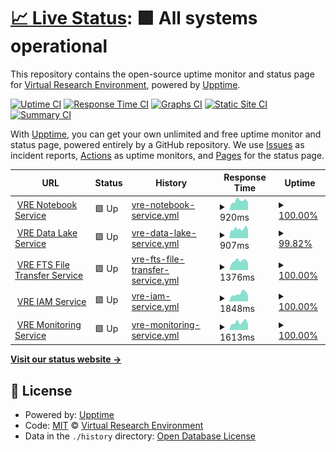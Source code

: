 # [📈 Live Status](https://vre-hub.github.io/status): <!--live status--> **🟩 All systems operational**

This repository contains the open-source uptime monitor and status page for [Virtual Research Environment](https://eoscfuture.eu), powered by [Upptime](https://github.com/upptime/upptime).

[![Uptime CI](https://github.com/vre-hub/status/workflows/Uptime%20CI/badge.svg)](https://github.com/vre-hub/status/actions?query=workflow%3A%22Uptime+CI%22)
[![Response Time CI](https://github.com/vre-hub/status/workflows/Response%20Time%20CI/badge.svg)](https://github.com/vre-hub/status/actions?query=workflow%3A%22Response+Time+CI%22)
[![Graphs CI](https://github.com/vre-hub/status/workflows/Graphs%20CI/badge.svg)](https://github.com/vre-hub/status/actions?query=workflow%3A%22Graphs+CI%22)
[![Static Site CI](https://github.com/vre-hub/status/workflows/Static%20Site%20CI/badge.svg)](https://github.com/vre-hub/status/actions?query=workflow%3A%22Static+Site+CI%22)
[![Summary CI](https://github.com/vre-hub/status/workflows/Summary%20CI/badge.svg)](https://github.com/vre-hub/status/actions?query=workflow%3A%22Summary+CI%22)

With [Upptime](https://upptime.js.org), you can get your own unlimited and free uptime monitor and status page, powered entirely by a GitHub repository. We use [Issues](https://github.com/vre-hub/status/issues) as incident reports, [Actions](https://github.com/vre-hub/status/actions) as uptime monitors, and [Pages](https://vre-hub.github.io/status) for the status page.

<!--start: status pages-->
<!-- This summary is generated by Upptime (https://github.com/upptime/upptime) -->
<!-- Do not edit this manually, your changes will be overwritten -->
<!-- prettier-ignore -->
| URL | Status | History | Response Time | Uptime |
| --- | ------ | ------- | ------------- | ------ |
| <img alt="" src="https://icons.duckduckgo.com/ip3/jhub-vre.cern.ch.ico" height="13"> [VRE Notebook Service](https://jhub-vre.cern.ch/) | 🟩 Up | [vre-notebook-service.yml](https://github.com/vre-hub/status/commits/HEAD/history/vre-notebook-service.yml) | <details><summary><img alt="Response time graph" src="./graphs/vre-notebook-service/response-time-week.png" height="20"> 920ms</summary><br><a href="https://vre-hub.github.io/status/history/vre-notebook-service"><img alt="Response time 901" src="https://img.shields.io/endpoint?url=https%3A%2F%2Fraw.githubusercontent.com%2Fvre-hub%2Fstatus%2FHEAD%2Fapi%2Fvre-notebook-service%2Fresponse-time.json"></a><br><a href="https://vre-hub.github.io/status/history/vre-notebook-service"><img alt="24-hour response time 1027" src="https://img.shields.io/endpoint?url=https%3A%2F%2Fraw.githubusercontent.com%2Fvre-hub%2Fstatus%2FHEAD%2Fapi%2Fvre-notebook-service%2Fresponse-time-day.json"></a><br><a href="https://vre-hub.github.io/status/history/vre-notebook-service"><img alt="7-day response time 920" src="https://img.shields.io/endpoint?url=https%3A%2F%2Fraw.githubusercontent.com%2Fvre-hub%2Fstatus%2FHEAD%2Fapi%2Fvre-notebook-service%2Fresponse-time-week.json"></a><br><a href="https://vre-hub.github.io/status/history/vre-notebook-service"><img alt="30-day response time 874" src="https://img.shields.io/endpoint?url=https%3A%2F%2Fraw.githubusercontent.com%2Fvre-hub%2Fstatus%2FHEAD%2Fapi%2Fvre-notebook-service%2Fresponse-time-month.json"></a><br><a href="https://vre-hub.github.io/status/history/vre-notebook-service"><img alt="1-year response time 901" src="https://img.shields.io/endpoint?url=https%3A%2F%2Fraw.githubusercontent.com%2Fvre-hub%2Fstatus%2FHEAD%2Fapi%2Fvre-notebook-service%2Fresponse-time-year.json"></a></details> | <details><summary><a href="https://vre-hub.github.io/status/history/vre-notebook-service">100.00%</a></summary><a href="https://vre-hub.github.io/status/history/vre-notebook-service"><img alt="All-time uptime 99.96%" src="https://img.shields.io/endpoint?url=https%3A%2F%2Fraw.githubusercontent.com%2Fvre-hub%2Fstatus%2FHEAD%2Fapi%2Fvre-notebook-service%2Fuptime.json"></a><br><a href="https://vre-hub.github.io/status/history/vre-notebook-service"><img alt="24-hour uptime 100.00%" src="https://img.shields.io/endpoint?url=https%3A%2F%2Fraw.githubusercontent.com%2Fvre-hub%2Fstatus%2FHEAD%2Fapi%2Fvre-notebook-service%2Fuptime-day.json"></a><br><a href="https://vre-hub.github.io/status/history/vre-notebook-service"><img alt="7-day uptime 100.00%" src="https://img.shields.io/endpoint?url=https%3A%2F%2Fraw.githubusercontent.com%2Fvre-hub%2Fstatus%2FHEAD%2Fapi%2Fvre-notebook-service%2Fuptime-week.json"></a><br><a href="https://vre-hub.github.io/status/history/vre-notebook-service"><img alt="30-day uptime 100.00%" src="https://img.shields.io/endpoint?url=https%3A%2F%2Fraw.githubusercontent.com%2Fvre-hub%2Fstatus%2FHEAD%2Fapi%2Fvre-notebook-service%2Fuptime-month.json"></a><br><a href="https://vre-hub.github.io/status/history/vre-notebook-service"><img alt="1-year uptime 99.96%" src="https://img.shields.io/endpoint?url=https%3A%2F%2Fraw.githubusercontent.com%2Fvre-hub%2Fstatus%2FHEAD%2Fapi%2Fvre-notebook-service%2Fuptime-year.json"></a></details>
| <img alt="" src="https://icons.duckduckgo.com/ip3/vre-rucio-ui.cern.ch.ico" height="13"> [VRE Data Lake Service](https://vre-rucio-ui.cern.ch/) | 🟩 Up | [vre-data-lake-service.yml](https://github.com/vre-hub/status/commits/HEAD/history/vre-data-lake-service.yml) | <details><summary><img alt="Response time graph" src="./graphs/vre-data-lake-service/response-time-week.png" height="20"> 907ms</summary><br><a href="https://vre-hub.github.io/status/history/vre-data-lake-service"><img alt="Response time 925" src="https://img.shields.io/endpoint?url=https%3A%2F%2Fraw.githubusercontent.com%2Fvre-hub%2Fstatus%2FHEAD%2Fapi%2Fvre-data-lake-service%2Fresponse-time.json"></a><br><a href="https://vre-hub.github.io/status/history/vre-data-lake-service"><img alt="24-hour response time 1161" src="https://img.shields.io/endpoint?url=https%3A%2F%2Fraw.githubusercontent.com%2Fvre-hub%2Fstatus%2FHEAD%2Fapi%2Fvre-data-lake-service%2Fresponse-time-day.json"></a><br><a href="https://vre-hub.github.io/status/history/vre-data-lake-service"><img alt="7-day response time 907" src="https://img.shields.io/endpoint?url=https%3A%2F%2Fraw.githubusercontent.com%2Fvre-hub%2Fstatus%2FHEAD%2Fapi%2Fvre-data-lake-service%2Fresponse-time-week.json"></a><br><a href="https://vre-hub.github.io/status/history/vre-data-lake-service"><img alt="30-day response time 985" src="https://img.shields.io/endpoint?url=https%3A%2F%2Fraw.githubusercontent.com%2Fvre-hub%2Fstatus%2FHEAD%2Fapi%2Fvre-data-lake-service%2Fresponse-time-month.json"></a><br><a href="https://vre-hub.github.io/status/history/vre-data-lake-service"><img alt="1-year response time 925" src="https://img.shields.io/endpoint?url=https%3A%2F%2Fraw.githubusercontent.com%2Fvre-hub%2Fstatus%2FHEAD%2Fapi%2Fvre-data-lake-service%2Fresponse-time-year.json"></a></details> | <details><summary><a href="https://vre-hub.github.io/status/history/vre-data-lake-service">99.82%</a></summary><a href="https://vre-hub.github.io/status/history/vre-data-lake-service"><img alt="All-time uptime 99.98%" src="https://img.shields.io/endpoint?url=https%3A%2F%2Fraw.githubusercontent.com%2Fvre-hub%2Fstatus%2FHEAD%2Fapi%2Fvre-data-lake-service%2Fuptime.json"></a><br><a href="https://vre-hub.github.io/status/history/vre-data-lake-service"><img alt="24-hour uptime 100.00%" src="https://img.shields.io/endpoint?url=https%3A%2F%2Fraw.githubusercontent.com%2Fvre-hub%2Fstatus%2FHEAD%2Fapi%2Fvre-data-lake-service%2Fuptime-day.json"></a><br><a href="https://vre-hub.github.io/status/history/vre-data-lake-service"><img alt="7-day uptime 99.82%" src="https://img.shields.io/endpoint?url=https%3A%2F%2Fraw.githubusercontent.com%2Fvre-hub%2Fstatus%2FHEAD%2Fapi%2Fvre-data-lake-service%2Fuptime-week.json"></a><br><a href="https://vre-hub.github.io/status/history/vre-data-lake-service"><img alt="30-day uptime 99.96%" src="https://img.shields.io/endpoint?url=https%3A%2F%2Fraw.githubusercontent.com%2Fvre-hub%2Fstatus%2FHEAD%2Fapi%2Fvre-data-lake-service%2Fuptime-month.json"></a><br><a href="https://vre-hub.github.io/status/history/vre-data-lake-service"><img alt="1-year uptime 99.98%" src="https://img.shields.io/endpoint?url=https%3A%2F%2Fraw.githubusercontent.com%2Fvre-hub%2Fstatus%2FHEAD%2Fapi%2Fvre-data-lake-service%2Fuptime-year.json"></a></details>
| <img alt="" src="https://icons.duckduckgo.com/ip3/fts3-pilot.cern.ch.ico" height="13"> [VRE FTS File Transfer Service](https://fts3-pilot.cern.ch:8449/fts3/ftsmon/#/jobs?vo=escape&source_se=&dest_se=&time_window=6) | 🟩 Up | [vre-fts-file-transfer-service.yml](https://github.com/vre-hub/status/commits/HEAD/history/vre-fts-file-transfer-service.yml) | <details><summary><img alt="Response time graph" src="./graphs/vre-fts-file-transfer-service/response-time-week.png" height="20"> 1376ms</summary><br><a href="https://vre-hub.github.io/status/history/vre-fts-file-transfer-service"><img alt="Response time 1355" src="https://img.shields.io/endpoint?url=https%3A%2F%2Fraw.githubusercontent.com%2Fvre-hub%2Fstatus%2FHEAD%2Fapi%2Fvre-fts-file-transfer-service%2Fresponse-time.json"></a><br><a href="https://vre-hub.github.io/status/history/vre-fts-file-transfer-service"><img alt="24-hour response time 1590" src="https://img.shields.io/endpoint?url=https%3A%2F%2Fraw.githubusercontent.com%2Fvre-hub%2Fstatus%2FHEAD%2Fapi%2Fvre-fts-file-transfer-service%2Fresponse-time-day.json"></a><br><a href="https://vre-hub.github.io/status/history/vre-fts-file-transfer-service"><img alt="7-day response time 1376" src="https://img.shields.io/endpoint?url=https%3A%2F%2Fraw.githubusercontent.com%2Fvre-hub%2Fstatus%2FHEAD%2Fapi%2Fvre-fts-file-transfer-service%2Fresponse-time-week.json"></a><br><a href="https://vre-hub.github.io/status/history/vre-fts-file-transfer-service"><img alt="30-day response time 1395" src="https://img.shields.io/endpoint?url=https%3A%2F%2Fraw.githubusercontent.com%2Fvre-hub%2Fstatus%2FHEAD%2Fapi%2Fvre-fts-file-transfer-service%2Fresponse-time-month.json"></a><br><a href="https://vre-hub.github.io/status/history/vre-fts-file-transfer-service"><img alt="1-year response time 1355" src="https://img.shields.io/endpoint?url=https%3A%2F%2Fraw.githubusercontent.com%2Fvre-hub%2Fstatus%2FHEAD%2Fapi%2Fvre-fts-file-transfer-service%2Fresponse-time-year.json"></a></details> | <details><summary><a href="https://vre-hub.github.io/status/history/vre-fts-file-transfer-service">100.00%</a></summary><a href="https://vre-hub.github.io/status/history/vre-fts-file-transfer-service"><img alt="All-time uptime 100.00%" src="https://img.shields.io/endpoint?url=https%3A%2F%2Fraw.githubusercontent.com%2Fvre-hub%2Fstatus%2FHEAD%2Fapi%2Fvre-fts-file-transfer-service%2Fuptime.json"></a><br><a href="https://vre-hub.github.io/status/history/vre-fts-file-transfer-service"><img alt="24-hour uptime 100.00%" src="https://img.shields.io/endpoint?url=https%3A%2F%2Fraw.githubusercontent.com%2Fvre-hub%2Fstatus%2FHEAD%2Fapi%2Fvre-fts-file-transfer-service%2Fuptime-day.json"></a><br><a href="https://vre-hub.github.io/status/history/vre-fts-file-transfer-service"><img alt="7-day uptime 100.00%" src="https://img.shields.io/endpoint?url=https%3A%2F%2Fraw.githubusercontent.com%2Fvre-hub%2Fstatus%2FHEAD%2Fapi%2Fvre-fts-file-transfer-service%2Fuptime-week.json"></a><br><a href="https://vre-hub.github.io/status/history/vre-fts-file-transfer-service"><img alt="30-day uptime 100.00%" src="https://img.shields.io/endpoint?url=https%3A%2F%2Fraw.githubusercontent.com%2Fvre-hub%2Fstatus%2FHEAD%2Fapi%2Fvre-fts-file-transfer-service%2Fuptime-month.json"></a><br><a href="https://vre-hub.github.io/status/history/vre-fts-file-transfer-service"><img alt="1-year uptime 100.00%" src="https://img.shields.io/endpoint?url=https%3A%2F%2Fraw.githubusercontent.com%2Fvre-hub%2Fstatus%2FHEAD%2Fapi%2Fvre-fts-file-transfer-service%2Fuptime-year.json"></a></details>
| <img alt="" src="https://icons.duckduckgo.com/ip3/iam-escape.cloud.cnaf.infn.it.ico" height="13"> [VRE IAM Service](https://iam-escape.cloud.cnaf.infn.it/) | 🟩 Up | [vre-iam-service.yml](https://github.com/vre-hub/status/commits/HEAD/history/vre-iam-service.yml) | <details><summary><img alt="Response time graph" src="./graphs/vre-iam-service/response-time-week.png" height="20"> 1848ms</summary><br><a href="https://vre-hub.github.io/status/history/vre-iam-service"><img alt="Response time 1831" src="https://img.shields.io/endpoint?url=https%3A%2F%2Fraw.githubusercontent.com%2Fvre-hub%2Fstatus%2FHEAD%2Fapi%2Fvre-iam-service%2Fresponse-time.json"></a><br><a href="https://vre-hub.github.io/status/history/vre-iam-service"><img alt="24-hour response time 1852" src="https://img.shields.io/endpoint?url=https%3A%2F%2Fraw.githubusercontent.com%2Fvre-hub%2Fstatus%2FHEAD%2Fapi%2Fvre-iam-service%2Fresponse-time-day.json"></a><br><a href="https://vre-hub.github.io/status/history/vre-iam-service"><img alt="7-day response time 1848" src="https://img.shields.io/endpoint?url=https%3A%2F%2Fraw.githubusercontent.com%2Fvre-hub%2Fstatus%2FHEAD%2Fapi%2Fvre-iam-service%2Fresponse-time-week.json"></a><br><a href="https://vre-hub.github.io/status/history/vre-iam-service"><img alt="30-day response time 1825" src="https://img.shields.io/endpoint?url=https%3A%2F%2Fraw.githubusercontent.com%2Fvre-hub%2Fstatus%2FHEAD%2Fapi%2Fvre-iam-service%2Fresponse-time-month.json"></a><br><a href="https://vre-hub.github.io/status/history/vre-iam-service"><img alt="1-year response time 1831" src="https://img.shields.io/endpoint?url=https%3A%2F%2Fraw.githubusercontent.com%2Fvre-hub%2Fstatus%2FHEAD%2Fapi%2Fvre-iam-service%2Fresponse-time-year.json"></a></details> | <details><summary><a href="https://vre-hub.github.io/status/history/vre-iam-service">100.00%</a></summary><a href="https://vre-hub.github.io/status/history/vre-iam-service"><img alt="All-time uptime 100.00%" src="https://img.shields.io/endpoint?url=https%3A%2F%2Fraw.githubusercontent.com%2Fvre-hub%2Fstatus%2FHEAD%2Fapi%2Fvre-iam-service%2Fuptime.json"></a><br><a href="https://vre-hub.github.io/status/history/vre-iam-service"><img alt="24-hour uptime 100.00%" src="https://img.shields.io/endpoint?url=https%3A%2F%2Fraw.githubusercontent.com%2Fvre-hub%2Fstatus%2FHEAD%2Fapi%2Fvre-iam-service%2Fuptime-day.json"></a><br><a href="https://vre-hub.github.io/status/history/vre-iam-service"><img alt="7-day uptime 100.00%" src="https://img.shields.io/endpoint?url=https%3A%2F%2Fraw.githubusercontent.com%2Fvre-hub%2Fstatus%2FHEAD%2Fapi%2Fvre-iam-service%2Fuptime-week.json"></a><br><a href="https://vre-hub.github.io/status/history/vre-iam-service"><img alt="30-day uptime 100.00%" src="https://img.shields.io/endpoint?url=https%3A%2F%2Fraw.githubusercontent.com%2Fvre-hub%2Fstatus%2FHEAD%2Fapi%2Fvre-iam-service%2Fuptime-month.json"></a><br><a href="https://vre-hub.github.io/status/history/vre-iam-service"><img alt="1-year uptime 100.00%" src="https://img.shields.io/endpoint?url=https%3A%2F%2Fraw.githubusercontent.com%2Fvre-hub%2Fstatus%2FHEAD%2Fapi%2Fvre-iam-service%2Fuptime-year.json"></a></details>
| <img alt="" src="https://icons.duckduckgo.com/ip3/monit-grafana-open.cern.ch.ico" height="13"> [VRE Monitoring Service](http://monit-grafana-open.cern.ch/goto/ZqVveDC4k?orgId=16) | 🟩 Up | [vre-monitoring-service.yml](https://github.com/vre-hub/status/commits/HEAD/history/vre-monitoring-service.yml) | <details><summary><img alt="Response time graph" src="./graphs/vre-monitoring-service/response-time-week.png" height="20"> 1613ms</summary><br><a href="https://vre-hub.github.io/status/history/vre-monitoring-service"><img alt="Response time 1569" src="https://img.shields.io/endpoint?url=https%3A%2F%2Fraw.githubusercontent.com%2Fvre-hub%2Fstatus%2FHEAD%2Fapi%2Fvre-monitoring-service%2Fresponse-time.json"></a><br><a href="https://vre-hub.github.io/status/history/vre-monitoring-service"><img alt="24-hour response time 2096" src="https://img.shields.io/endpoint?url=https%3A%2F%2Fraw.githubusercontent.com%2Fvre-hub%2Fstatus%2FHEAD%2Fapi%2Fvre-monitoring-service%2Fresponse-time-day.json"></a><br><a href="https://vre-hub.github.io/status/history/vre-monitoring-service"><img alt="7-day response time 1613" src="https://img.shields.io/endpoint?url=https%3A%2F%2Fraw.githubusercontent.com%2Fvre-hub%2Fstatus%2FHEAD%2Fapi%2Fvre-monitoring-service%2Fresponse-time-week.json"></a><br><a href="https://vre-hub.github.io/status/history/vre-monitoring-service"><img alt="30-day response time 1567" src="https://img.shields.io/endpoint?url=https%3A%2F%2Fraw.githubusercontent.com%2Fvre-hub%2Fstatus%2FHEAD%2Fapi%2Fvre-monitoring-service%2Fresponse-time-month.json"></a><br><a href="https://vre-hub.github.io/status/history/vre-monitoring-service"><img alt="1-year response time 1569" src="https://img.shields.io/endpoint?url=https%3A%2F%2Fraw.githubusercontent.com%2Fvre-hub%2Fstatus%2FHEAD%2Fapi%2Fvre-monitoring-service%2Fresponse-time-year.json"></a></details> | <details><summary><a href="https://vre-hub.github.io/status/history/vre-monitoring-service">100.00%</a></summary><a href="https://vre-hub.github.io/status/history/vre-monitoring-service"><img alt="All-time uptime 100.00%" src="https://img.shields.io/endpoint?url=https%3A%2F%2Fraw.githubusercontent.com%2Fvre-hub%2Fstatus%2FHEAD%2Fapi%2Fvre-monitoring-service%2Fuptime.json"></a><br><a href="https://vre-hub.github.io/status/history/vre-monitoring-service"><img alt="24-hour uptime 100.00%" src="https://img.shields.io/endpoint?url=https%3A%2F%2Fraw.githubusercontent.com%2Fvre-hub%2Fstatus%2FHEAD%2Fapi%2Fvre-monitoring-service%2Fuptime-day.json"></a><br><a href="https://vre-hub.github.io/status/history/vre-monitoring-service"><img alt="7-day uptime 100.00%" src="https://img.shields.io/endpoint?url=https%3A%2F%2Fraw.githubusercontent.com%2Fvre-hub%2Fstatus%2FHEAD%2Fapi%2Fvre-monitoring-service%2Fuptime-week.json"></a><br><a href="https://vre-hub.github.io/status/history/vre-monitoring-service"><img alt="30-day uptime 100.00%" src="https://img.shields.io/endpoint?url=https%3A%2F%2Fraw.githubusercontent.com%2Fvre-hub%2Fstatus%2FHEAD%2Fapi%2Fvre-monitoring-service%2Fuptime-month.json"></a><br><a href="https://vre-hub.github.io/status/history/vre-monitoring-service"><img alt="1-year uptime 100.00%" src="https://img.shields.io/endpoint?url=https%3A%2F%2Fraw.githubusercontent.com%2Fvre-hub%2Fstatus%2FHEAD%2Fapi%2Fvre-monitoring-service%2Fuptime-year.json"></a></details>

<!--end: status pages-->

[**Visit our status website →**](https://vre-hub.github.io/status)

## 📄 License

- Powered by: [Upptime](https://github.com/upptime/upptime)
- Code: [MIT](./LICENSE) © [Virtual Research Environment](https://eoscfuture.eu)
- Data in the `./history` directory: [Open Database License](https://opendatacommons.org/licenses/odbl/1-0/)
